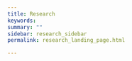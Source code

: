 ```yaml
---
title: Research
keywords: 
summary: ""
sidebar: research_sidebar
permalink: research_landing_page.html

---
```

